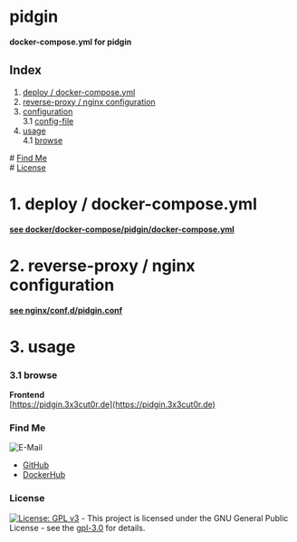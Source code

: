 # pidgin

**docker-compose.yml for pidgin**  

## Index

1. [deploy / docker-compose.yml](#deploy)  
2. [reverse-proxy / nginx configuration](#reverse-proxy)  
3. [configuration](#configuration)  
  3.1 [config-file](#config-file)  
4. [usage](#usage)  
  4.1 [browse](#browse)  

\# [Find Me](#findme)  
\# [License](#license)  

# 1. deploy / docker-compose.yml <a name="deploy"></a>  
**[see docker/docker-compose/pidgin/docker-compose.yml](https://github.com/3x3cut0r/vps/blob/main/docker/docker-compose/pidgin/docker-compose.yml)**  

# 2. reverse-proxy / nginx configuration <a name="reverse-proxy"></a>  
**[see nginx/conf.d/pidgin.conf](https://github.com/3x3cut0r/vps/blob/main/nginx/conf.d/pidgin.conf)**  

# 3. usage <a name="usage"></a>  

### 3.1 browse <a name="browse"></a>  
**Frontend**  
[https://pidgin.3x3cut0r.de](https://pidgin.3x3cut0r.de)  

### Find Me <a name="findme"></a>

![E-Mail](https://img.shields.io/badge/E--Mail-executor55%40gmx.de-red)
* [GitHub](https://github.com/3x3cut0r)
* [DockerHub](https://hub.docker.com/u/3x3cut0r)

### License <a name="license"></a>

[![License: GPL v3](https://img.shields.io/badge/License-GPLv3-blue.svg)](https://www.gnu.org/licenses/gpl-3.0) - This project is licensed under the GNU General Public License - see the [gpl-3.0](https://www.gnu.org/licenses/gpl-3.0.en.html) for details.
